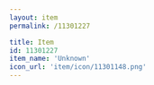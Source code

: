 ```yaml
---
layout: item
permalink: /11301227

title: Item
id: 11301227
item_name: 'Unknown'
icon_url: 'item/icon/11301148.png'
---
```

